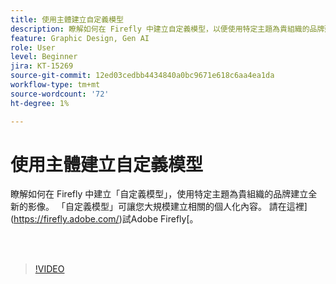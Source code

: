 ```yaml
---
title: 使用主體建立自定義模型
description: 瞭解如何在 Firefly 中建立自定義模型，以便使用特定主題為貴組織的品牌建立全新的影像
feature: Graphic Design, Gen AI
role: User
level: Beginner
jira: KT-15269
source-git-commit: 12ed03cedbb4434840a0bc9671e618c6aa4ea1da
workflow-type: tm+mt
source-wordcount: '72'
ht-degree: 1%

---
```


# 使用主體建立自定義模型

瞭解如何在 Firefly 中建立「自定義模型」，使用特定主題為貴組織的品牌建立全新的影像。 「自定義模型」可讓您大規模建立相關的個人化內容。 請在這裡](https://firefly.adobe.com/)試Adobe Firefly[。

<br> 

>[!VIDEO](https://video.tv.adobe.com/v/3428094?quality=12&learn=on&hidetitle=true)

